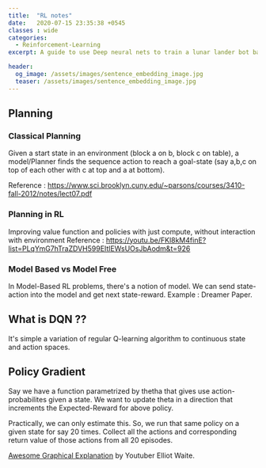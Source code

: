 ```yaml
---
title:  "RL notes"
date:   2020-07-15 23:35:38 +0545
classes : wide
categories:
  - Reinforcement-Learning
excerpt: A guide to use Deep neural nets to train a lunar lander bot based on visual information

header:
  og_image: /assets/images/sentence_embedding_image.jpg
  teaser: /assets/images/sentence_embedding_image.jpg
---
```


## Planning

### Classical Planning
Given a start state in an environment (block a on b, block c on table), a model/Planner finds the sequence action to reach a goal-state (say a,b,c on top of each other with c at top and a at bottom).

Reference : https://www.sci.brooklyn.cuny.edu/~parsons/courses/3410-fall-2012/notes/lect07.pdf
 
### Planning in RL
Improving value function and policies with just compute, without interaction with environment
Reference : https://youtu.be/FKl8kM4finE?list=PLqYmG7hTraZDVH599EItlEWsUOsJbAodm&t=926


### Model Based vs Model Free
In Model-Based RL problems, there's a notion of model. We can send state-action into the model and get 
next state-reward. Example : Dreamer Paper.   

## What is DQN ??

It's simple a variation of regular   Q-learning algorithm to continuous state and action spaces.

## Policy Gradient

Say we have a function parametrized by thetha that gives use action-probabilites given a state.
We want to update theta in a direction that increments the Expected-Reward for above policy.

Practically, we can only estimate this. So, we run that same policy on a given state for say 20 times.
Collect all the actions and corresponding return value of those actions from all 20 episodes.

[Awesome Graphical Explanation](https://youtu.be/cQfOQcpYRzE) by Youtuber Elliot Waite.


